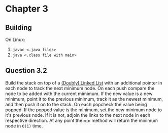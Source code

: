 # Chapter 3


## Building
On Linux:
1. `javac <.java files>`
2. `java <.class file with main>`


## Question 3.2
Build the stack on top of a [(Doubly) Linked List][dll] with an additional pointer in each node to track the next minimum node. On each push compare the node to be added with the current mimimum. If the new value is a new minimum, point it to the previous minimum, track it as the newest minimum, and then push it on to the stack. On each popcheck the value being popped. If the popped value is the minimum, set the new minimum node to it's previous node. If it is not, adjoin the links to the next node in each respective direction. At any point the `min` method will return the minimum node in `O(1)` time.


[dll]: https://en.wikipedia.org/wiki/Doubly_linked_list
